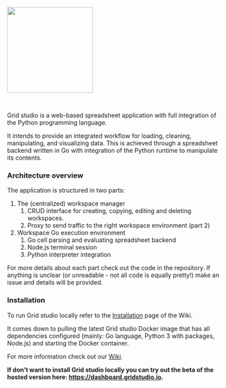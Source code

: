 <img src='http://gridstudio.io/image/logo-grid.svg' width='200px' style='margin-bottom: 30px;'>

Grid studio is a web-based spreadsheet application with full integration of the Python programming language.

It intends to provide an integrated workflow for loading, cleaning, manipulating, and visualizing data. This is achieved through a spreadsheet backend written in Go with integration of the Python runtime to manipulate its contents.

### Architecture overview
The application is structured in two parts:

1. The (centralized) workspace manager
    1. CRUD interface for creating, copying, editing and deleting workspaces.
    1. Proxy to send traffic to the right workspace environment (part 2)
1. Workspace Go execution environment
    1. Go cell parsing and evaluating spreadsheet backend
    1. Node.js terminal session
    1. Python interpreter integration

For more details about each part check out the code in the repository. If anything is unclear (or unreadable - not all code is equally pretty!) make an issue and details will be provided.

### Installation
To run Grid studio locally refer to the <a href="https://github.com/ricklamers/gridstudio/wiki/Installation">Installation</a> page of the Wiki.

It comes down to pulling the latest Grid studio Docker image that has all dependencies configured (mainly: Go language, Python 3 with packages, Node.js) and starting the Docker container.

For more information check out our <a href="https://github.com/ricklamers/gridstudio/wiki">Wiki</a>.

<b>If don't want to install Grid studio locally you can try out the beta of the hosted version here: <a href="https://dashboard.gridstudio.io">https://dashboard.gridstudio.io</a>.</b>
